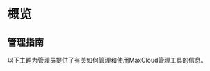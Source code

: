 # 概览

## 管理指南 <a href="administration-guide" id="administration-guide"></a>

以下主题为管理员提供了有关如何管理和使用MaxCloud管理工具的信息。
